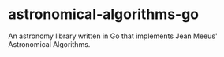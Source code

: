 # astronomical-algorithms-go
An astronomy library written in Go that implements Jean Meeus' Astronomical Algorithms.
